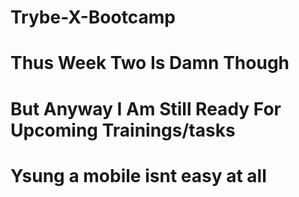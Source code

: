 # Trybe-X-Bootcamp
# Thus Week Two Is Damn Though
# But Anyway I Am Still Ready For Upcoming Trainings/tasks
# Ysung a mobile isnt easy at all
